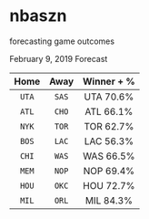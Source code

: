# nbaszn
forecasting game outcomes

February 9, 2019 Forecast

| Home        | Away           | Winner + %  |
|:-------------:|:-------------:|:-----:|
| `UTA`      | `SAS` | UTA 70.6% |
| `ATL`      | `CHO` | ATL 66.1% |
| `NYK`      | `TOR` | TOR 62.7% |
| `BOS`      | `LAC` | LAC 56.3% |
| `CHI`      | `WAS` | WAS 66.5% |
| `MEM`      | `NOP` | NOP 69.4% |
| `HOU`      | `OKC` | HOU 72.7% |
| `MIL`      | `ORL` | MIL 84.3% |



